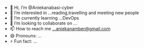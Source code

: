 - 👋 Hi, I’m @Aniekanabasi-cyber
- 👀 I’m interested in ...reading,travelling and meeting new people
- 🌱 I’m currently learning ...DevOps
- 💞️ I’m looking to collaborate on ...
- 📫 How to reach me ...aniekanamber@gmail.com
- 😄 Pronouns: ...
- ⚡ Fun fact: ...

<!---
Aniekanabasi-cyber/Aniekanabasi-cyber is a ✨ special ✨ repository because its `README.md` (this file) appears on your GitHub profile.
You can click the Preview link to take a look at your changes.
--->
